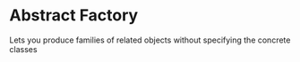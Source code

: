 # Abstract Factory

Lets you produce families of related objects without specifying the concrete classes

